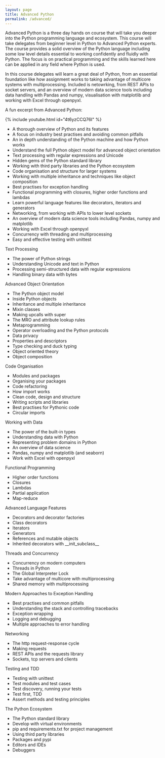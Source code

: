 ```yaml
---
layout: page
title: Advanced Python
permalink: /advanced/
---
```


Advanced Python is a three day hands on course that will take you deeper into the Python programming language and ecosystem. This course will take delegates from beginner level in Python to Advanced Python experts. The course provides a solid overview of the Python language including some low level details essential to working confidently and fluidly with Python. The focus is on practical programming and the skills learned here can be applied in any field where Python is used.

In this course delegates will learn a great deal of Python, from an essential foundation like how assignment works to taking advantage of multicore systems with multiprocessing. Included is netowrking, from REST APIs to socket servers, and an overview of modern data science tools including data handling with Pandas and numpy, visualisation with matplotlib and working with Excel through openpyxl. 


A fun excerpt from Advanced Python:

{% include youtube.html id="4t6yzCCQ76I" %}


* A thorough overview of Python and its features
* A focus on industry best practises and avoiding common pitfalls
* An in depth understanding of the Python machine and how Python works
* Understand the full Python object model for advanced object orientation
* Text processing with regular expressions and Unicode
* Hidden gems of the Python standard library
* Working with third party libraries and the Python ecosystem
* Code organisation and structure for larger systems
* Working with multiple inheritance and techniques like object composition
* Best practises for exception handling
* Functional programming with closures, higher order functions and lambdas
* Learn powerful language features like decorators, iterators and generators
* Networking, from working with APIs to lower level sockets
* An overview of modern data science tools including Pandas, numpy and matplotlib
* Working with Excel through openpyxl
* Concurrency with threading and multiprocessing
* Easy and effective testing with unittest


Text Processing

* The power of Python strings
* Understanding Unicode and text in Python
* Processing semi-structured data with regular expressions
* Handling binary data with bytes

Advanced Object Orientation

* The Python object model
* Inside Python objects
* Inheritance and multiple inheritance
* Mixin classes
* Making upcalls with super
* The MRO and attribute lookup rules
* Metaprogramming
* Operator overloading and the Python protocols
* Data privacy
* Properties and descriptors
* Type checking and duck typing
* Object oriented theory
* Object composition

Code Organisation

* Modules and packages
* Organising your packages
* Code refactoring
* How import works
* Clean code, design and structure
* Writing scripts and libraries
* Best practises for Pythonic code
* Circular imports

Working with Data

* The power of the built-in types
* Understanding data with Python
* Representing problem domains in Python
* An overview of data science
* Pandas, numpy and matplotlib (and seaborn)
* Work with Excel with openpyxl

Functional Programming

* Higher order functions
* Closures
* Lambdas
* Partial application
* Map-reduce

Advanced Language Features

* Decorators and decorator factories
* Class decorators
* Iterators
* Generators
* References and mutable objects
* Inherited decorators with \_\_init_subclass\_\_

Threads and Concurrency

* Concurrency on modern computers
* Threads in Python
* The Global Interpreter Lock
* Take advantage of multicore with multiprocessing
* Shared memory with multiprocessing

Modern Approaches to Exception Handling

* Best practises and common pitfalls
* Understanding the stack and controlling tracebacks
* Exception wrapping
* Logging and debugging
* Multiple approaches to error handling

Networking

* The http request-response cycle
* Making requests
* REST APIs and the requests library
* Sockets, tcp servers and clients

Testing and TDD

* Testing with unittest
* Test modules and test cases
* Test discovery, running your tests
* Test first, TDD
* Assert methods and testing principles

The Python Ecosystem

* The Python standard library
* Develop with virtual environments
* pip and requirements.txt for project management
* Using third party libraries
* Packages and pypi
* Editors and IDEs
* Debuggers